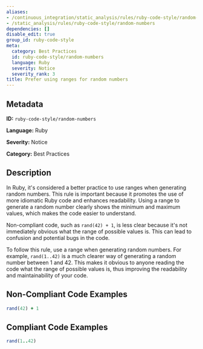 ```yaml
---
aliases:
- /continuous_integration/static_analysis/rules/ruby-code-style/random-numbers
- /static_analysis/rules/ruby-code-style/random-numbers
dependencies: []
disable_edit: true
group_id: ruby-code-style
meta:
  category: Best Practices
  id: ruby-code-style/random-numbers
  language: Ruby
  severity: Notice
  severity_rank: 3
title: Prefer using ranges for random numbers
---
```

<!--  SOURCED FROM https://github.com/DataDog/datadog-static-analyzer-rule-docs -->


## Metadata
**ID:** `ruby-code-style/random-numbers`

**Language:** Ruby

**Severity:** Notice

**Category:** Best Practices

## Description
In Ruby, it's considered a better practice to use ranges when generating random numbers. This rule is important because it promotes the use of more idiomatic Ruby code and enhances readability. Using a range to generate a random number clearly shows the minimum and maximum values, which makes the code easier to understand.

Non-compliant code, such as `rand(42) + 1`, is less clear because it's not immediately obvious what the range of possible values is. This can lead to confusion and potential bugs in the code.

To follow this rule, use a range when generating random numbers. For example, `rand(1..42)` is a much clearer way of generating a random number between 1 and 42. This makes it obvious to anyone reading the code what the range of possible values is, thus improving the readability and maintainability of your code.


## Non-Compliant Code Examples
```ruby
rand(42) + 1
```

## Compliant Code Examples
```ruby
rand(1..42)
```
